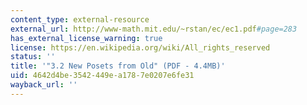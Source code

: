 ```yaml
---
content_type: external-resource
external_url: http://www-math.mit.edu/~rstan/ec/ec1.pdf#page=283
has_external_license_warning: true
license: https://en.wikipedia.org/wiki/All_rights_reserved
status: ''
title: '"3.2 New Posets from Old" (PDF - 4.4MB)'
uid: 4642d4be-3542-449e-a178-7e0207e6fe31
wayback_url: ''
---
```

